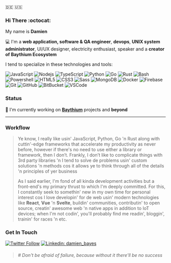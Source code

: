 :de: :us:

### Hi There :octocat:

My name is **Damien**

:computer: I'm a **web application, software & QA engineer**, **devops**, **UNIX system administrator**, UI/UX designer, electricity enthusiast, speaker and a **creator of Baythium Ecosystem**

I tend to specialize in these technologies and tools:

![JavaScript](https://img.shields.io/badge/-JavaScript-black?style=flat-square&logo=javascript)
![Nodejs](https://img.shields.io/badge/-Nodejs-339933?style=flat-square&logo=Node.js&logoColor=white)
![TypeScript](https://img.shields.io/badge/-TypeScript-007ACC?style=flat-square&logo=typescript)
![Python](https://img.shields.io/badge/-Python-black?style=flat-square&logo=python)
![Go](https://img.shields.io/badge/-Go-black?style=flat-square&logo=go)
![Rust](https://img.shields.io/badge/-Rust-black?style=flat-square&logo=rust)
![Bash](https://img.shields.io/badge/-Bash-black?style=flat-square&logo=bash)
![Powershell](https://img.shields.io/badge/-Powershell-black?style=flat-square&logo=powershell)
![HTML5](https://img.shields.io/badge/-HTML5-E34F26?style=flat-square&logo=html5&logoColor=white)
![CSS3](https://img.shields.io/badge/-CSS3-1572B6?style=flat-square&logo=css3)
![Sass](https://img.shields.io/badge/-Sass-CC6699?style=flat-square&logo=sass&logoColor=white)
![MongoDB](https://img.shields.io/badge/-MongoDB-black?style=flat-square&logo=mongodb)
![Docker](https://img.shields.io/badge/-Docker-2496ED?style=flat-square&logo=docker&logoColor=white)
![Firebase](https://img.shields.io/badge/Firebase-FFCA28?style=flat-square&logo=firebase&logoColor=white)
![Git](https://img.shields.io/badge/-Git-black?style=flat-square&logo=git)
![GitHub](https://img.shields.io/badge/-GitHub-181717?style=flat-square&logo=github)
![BitBucket](https://img.shields.io/badge/-BitBucket-darkblue?style=flat-square&logo=bitbucket)
![VSCode](https://img.shields.io/badge/-VSCode-007ACC?style=flat-square&logo=visual-studio-code&logoColor=white)

### Status

🔭 I'm currently working on [**Baythium**](https://baythium.com) projects and **beyond**

---

### Workflow

> Ye know, I really like usin' JavaScript, Python, Go 'n Rust along with cuttin'-edge frameworks that accelerate my productivity as never before, however if there's no need to use either a library or framework, then I don’t. Frankly, I don’t like to complicate things with 3rd party libraries 'n I tend to solve de problems usin' custom solutions 'n methods cos it allows ye to think through all of the details 'n principles of yer business
>
> As I said earlier, I'm fond of all kinda development activities but a front-end's my primary thrust to which I'm deeply committed. For this, I constantly seek to somethin' new in my own time for personal interest cos I love developin' for de web usin' modern technologies like **React**, **Vue** 'n **Svelte**, buildin' communities, contributin' 
to open source, creatin' awesome web 'n native apps in addition to IoT devices; when I'm not codin', you'll probably find me readin', bloggin', trainin' for races 'n etc.

### Get In Touch

[![Twitter Follow](https://img.shields.io/twitter/follow/damien_bayes?style=social)](https://twitter.com/damien_bayes)
[![Linkedin: damien_bayes](https://img.shields.io/badge/-Linkedin-blue?style=flat-square&logo=Linkedin&logoColor=white&link=https://www.linkedin.com/in/damien-bayes)](https://www.linkedin.com/in/damien-bayes)


> ###### \# Don't be afraid of failure, because without it there'll be no success

